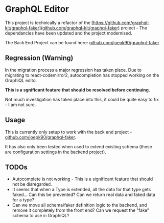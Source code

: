 # GraphQL Editor
This project is technically a refactor of the [https://github.com/graphql-kit/graphql-faker](github.com/graphql-kit/graphql-faker) project - The dependancies have been updated and the project modernised.

The Back End Project can be found here:
[github.com/joepk90/graphql-faker](https://github.com/joepk90/graphql-faker) 


## Regression (Warning)
In the migration process a major regression has taken place. Due to migrating to react-codemirror2, autocompletion has stopped working on the GraphiQL edito.

<b>This is a sgnificant feature that should be resolved before continuing.</b>

Not much investigation has taken place into this, it could be quite easy to fix - I am not sure.


## Usage
This is currently only setup to work with the back end project - [github.com/joepk90/graphql-faker](https://github.com/joepk90/graphql-faker).

It has also only been tested when used to extend existing schema (these are configuration settings in the backend project).

## TODOs
- Autocomplete is not working - This is a significant feature that should not be disregarded.
- It seems that when a Type is extended, all the data for that type gets faked… Can this be prevented? Can we return real data and faked data for a type?
- Can we move all schema/faker definition logic to the backend, and remove it completely from the front end? Can we request the "fake" schema to use in GraphiQL?
